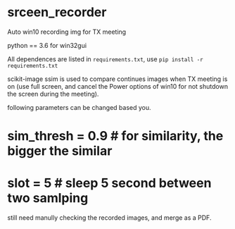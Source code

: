 # srceen_recorder
Auto win10 recording img for TX meeting


python == 3.6 for win32gui

All dependences are listed in `requirements.txt`, use `pip install -r requirements.txt`

scikit-image ssim is used to compare continues images when TX meeting is on (use full screen, and cancel the Power options of win10 for not shutdown the screen during the meeting).

following parameters can be changed based you.

# sim_thresh = 0.9  # for similarity, the bigger the similar
# slot = 5  # sleep 5 second between two samlping

still need manully checking the recorded images, and merge as a PDF.
